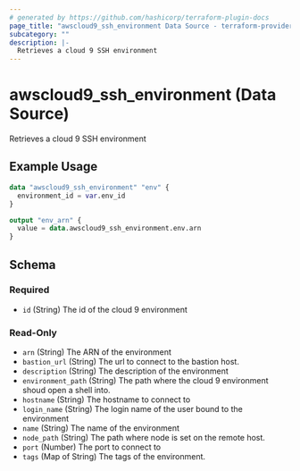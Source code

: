 ```yaml
---
# generated by https://github.com/hashicorp/terraform-plugin-docs
page_title: "awscloud9_ssh_environment Data Source - terraform-provider-awscloud9"
subcategory: ""
description: |-
  Retrieves a cloud 9 SSH environment
---
```


# awscloud9_ssh_environment (Data Source)

Retrieves a cloud 9 SSH environment

## Example Usage

```terraform
data "awscloud9_ssh_environment" "env" {
  environment_id = var.env_id
}

output "env_arn" {
  value = data.awscloud9_ssh_environment.env.arn
}
```

<!-- schema generated by tfplugindocs -->
## Schema

### Required

- `id` (String) The id of the cloud 9 environment

### Read-Only

- `arn` (String) The ARN of the environment
- `bastion_url` (String) The url to connect to the bastion host.
- `description` (String) The description of the environment
- `environment_path` (String) The path where the cloud 9 environment shoud open a shell into.
- `hostname` (String) The hostname to connect to
- `login_name` (String) The login name of the user bound to the environment
- `name` (String) The name of the environment
- `node_path` (String) The path where node is set on the remote host.
- `port` (Number) The port to connect to
- `tags` (Map of String) The tags of the environment.
